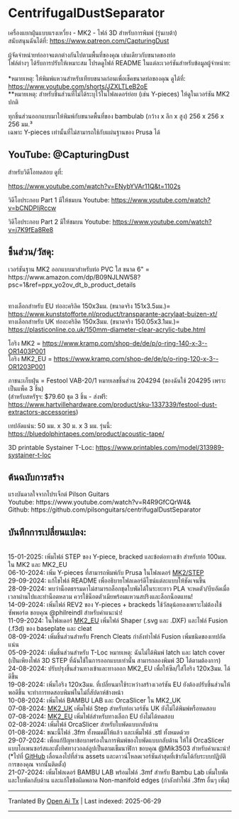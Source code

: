# CentrifugalDustSeparator
เครื่องแยกฝุ่นแบบแรงเหวี่ยง - MK2 - ไฟล์ 3D สำหรับการพิมพ์ (รุ่นเบต้า)<br>
สนับสนุนฉันได้ที่: https://www.patreon.com/CapturingDust

ผู้จัดจำหน่ายท่ออาจแตกต่างกันไปตามพื้นที่ของคุณ เช่นเดียวกับขนาดของท่อ<br>
ไฟล์ต่างๆ ได้รับการปรับให้เหมาะสม โปรดดูไฟล์ README ในแต่ละเวอร์ชันสำหรับข้อมูลผู้จำหน่าย:<br>
<a target="_blank" rel="noopener noreferrer" href="https://raw.githubusercontent.com/Makerr-Studio/CentrifugalDustSeparator-/main/MK2/"><img src="https://raw.githubusercontent.com/Makerr-Studio/CentrifugalDustSeparator-/main/MK2/IMAGES/USA-MK2.jpg" alt="" style="max-width: 25%;"></a>
<a target="_blank" rel="noopener noreferrer" href="https://raw.githubusercontent.com/Makerr-Studio/CentrifugalDustSeparator-/main/MK2_EU/"><img src="https://raw.githubusercontent.com/Makerr-Studio/CentrifugalDustSeparator-/main/MK2/IMAGES/EU-MK2_EU.jpg" alt="" style="max-width: 25%;"></a>
<a target="_blank" rel="noopener noreferrer" href="https://raw.githubusercontent.com/Makerr-Studio/CentrifugalDustSeparator-/main/MK2_UK/"><img src="https://raw.githubusercontent.com/Makerr-Studio/CentrifugalDustSeparator-/main/MK2/IMAGES/UK-MK2_UK.jpg" alt="" style="max-width: 25%;"></a>
<br>*หมายเหตุ: ให้พิมพ์แหวนสำหรับเทียบขนาดก่อนเพื่อเช็คขนาดท่อของคุณ ดูได้ที่: https://www.youtube.com/shorts/JZXLTLeB2oE
<br>**หมายเหตุ: สำหรับชิ้นส่วนที่ไม่ได้ระบุไว้ในโฟลเดอร์ย่อย (เช่น Y-pieces) ให้ดูในเวอร์ชัน MK2 ปกติ<br>

ทุกชิ้นส่วนออกแบบมาให้พิมพ์กับขนาดพื้นที่ของ bambulab (กว้าง x ลึก x สูง) 256 x 256 x 256 มม.³<br>
เฉพาะ Y-pieces เท่านั้นที่ไม่สามารถใช้กับแผ่นฐานของ Prusa ได้
<a target="_blank" rel="noopener noreferrer" href="https://raw.githubusercontent.com/Makerr-Studio/CentrifugalDustSeparator-/main/MK2/STEP/"><img src="https://raw.githubusercontent.com/Makerr-Studio/CentrifugalDustSeparator-/main/MK2/IMAGES/MK2.JPG" alt="" style="max-width: 100%;"></a>
<a target="_blank" rel="noopener noreferrer" href="https://raw.githubusercontent.com/Makerr-Studio/CentrifugalDustSeparator-/main/MK2/MK2 Dust Separator.pdf"><img src="https://raw.githubusercontent.com/Makerr-Studio/CentrifugalDustSeparator-/main/MK2/IMAGES/MK2_intersection_A-A_PDF.JPG" alt="" style="max-width: 100%;"></a>

<h2>YouTube: @CapturingDust</h2>
สำหรับวิดีโอทดสอบ ดูที่:

https://www.youtube.com/watch?v=ENybYVAr11Q&t=1102s

วิดีโอประกอบ Part 1 มีให้ชมบน Youtube: https://www.youtube.com/watch?v=bCNDPIjRccw

วิดีโอประกอบ Part 2 มีให้ชมบน Youtube:
https://www.youtube.com/watch?v=j7K9fEa8Re8

<h2>ชิ้นส่วน/วัสดุ:</h2>
เวอร์ชันฐาน MK2 ออกแบบมาสำหรับท่อ PVC ใส ขนาด 6" = https://www.amazon.com/dp/B09NJLNW58?psc=1&ref=ppx_yo2ov_dt_b_product_details

<br>ทางเลือกสำหรับ EU ท่ออะคริลิค 150x3มม. (ขนาดจริง 151x3.5มม.)= https://www.kunststofforte.nl/product/transparante-acrylaat-buizen-xt/<br>
ทางเลือกสำหรับ UK ท่ออะคริลิค 150x3มม. (ขนาดจริง 150.05x3.1มม.)= https://plasticonline.co.uk/150mm-diameter-clear-acrylic-tube.html

โอริง MK2     = https://www.kramp.com/shop-de/de/p/o-ring-140-x-3--OR1403P001
<br>โอริง MK2_EU  = https://www.kramp.com/shop-de/de/p/o-ring-120-x-3--OR1203P001

ภาชนะเก็บฝุ่น        = Festool VAB-20/1 หมายเลขชิ้นส่วน 204294 (ของฉันใช้ 204295 เพราะเป็นแพ็ค 3 ชิ้น)
<br>(สำหรับสหรัฐฯ: $79.60 ชุด 3 ชิ้น - ส่งฟรี: https://www.hartvillehardware.com/product/sku-1337339/festool-dust-extractors-accessories)

เทปอัดแน่น: 50 มม. x 30 ม. x 3 มม. รุ่นนี้: https://bluedolphintapes.com/product/acoustic-tape/

3D printable Systainer T-Loc: https://www.printables.com/model/313989-systainer-t-loc

<h2>ต้นฉบับการสร้าง</h2>
แรงบันดาลใจจากโปรเจ็กต์ Pilson Guitars<br>
Youtube: https://www.youtube.com/watch?v=R4R9GfCQrW4&<br>
Github: https://github.com/pilsonguitars/centrifugalDustSeparator

<h2>บันทึกการเปลี่ยนแปลง:</h2><br>
15-01-2025: เพิ่มไฟล์ STEP ของ Y-piece, bracked และข้อต่อทางเข้า สำหรับท่อ 100มม. ใน MK2 และ MK2_EU <br>
06-10-2024: เพิ่ม Y-pieces ที่สามารถพิมพ์กับ Prusa ในโฟลเดอร์ <a target="_blank" rel="noopener noreferrer" href="https://raw.githubusercontent.com/Makerr-Studio/CentrifugalDustSeparator-/main/MK2/STEP/">MK2/STEP</a><br>
29-09-2024: แก้ไขไฟล์ README เพื่ออธิบายโฟลเดอร์ดีไซน์แต่ละแบบให้ชัดเจนขึ้น<br>
28-09-2024: พบว่าน็อตธรรมดาไม่สามารถล็อกชุดใบพัดได้ในระยะยาว PLA จะหดตัว/บีบอัดเมื่อเวลาผ่านไปและทำน็อตหลวม ควรใช้น็อตตัวเมียพร้อมแหวนสปริงและล็อกน็อตแทน!<br>
14-09-2024: เพิ่มไฟล์ REV2 ของ Y-pieces + brackeds ใช้วัสดุน้อยลงเพราะไม่ต้องใช้ซัพพอร์ต ขอบคุณ @philreindl สำหรับคำแนะนำ!<br>
11-09-2024: ในโฟลเดอร์ <a target="_blank" rel="noopener noreferrer" href="https://raw.githubusercontent.com/Makerr-Studio/CentrifugalDustSeparator-/main/MK2_EU/">MK2_EU</a> เพิ่มไฟล์ Shaper (.svg และ .DXF) และไฟล์ Fusion (.f3d) ของ baseplate และ cleat<br>
08-09-2024: เพิ่มชิ้นส่วนสำหรับ French Cleats กำลังทำไฟล์ Fusion เพิ่มชนิดของเทปอัดแน่น<br>
05-09-2024: เพิ่มชิ้นส่วนสำหรับ T-Loc หมายเหตุ: ฉันไม่ได้พิมพ์ latch และ latch cover (เป็นเพียงไฟล์ 3D STEP ที่ฉันใช้ในการออกแบบเท่านั้น สามารถลองพิมพ์ 3D ได้ตามต้องการ)<br>
24-08-2024: ปรับปรุงชิ้นส่วนทางเข้าและทางออก MK2_EU เพื่อให้ซีล/ใส่โอริง 120x3มม. ได้ดีขึ้น<br>
19-08-2024: เพิ่มโอริง 120x3มม. ที่เปลี่ยนมาใช้ระหว่างสร้างเวอร์ชัน EU ยังต้องปรับชิ้นส่วนให้พอดีขึ้น จะทำการทดสอบพิมพ์ในไม่กี่สัปดาห์ข้างหน้า<br>
10-08-2024: เพิ่มไฟล์ BAMBU LAB และ OrcaSlicer ใน MK2_UK<br>
07-08-2024: <a target="_blank" rel="noopener noreferrer" href="https://raw.githubusercontent.com/Makerr-Studio/CentrifugalDustSeparator-/main/MK2_UK/">MK2_UK</a> เพิ่มไฟล์ Step สำหรับท่อเวอร์ชัน UK ยังไม่ได้พิมพ์หรือทดสอบ<br>
07-08-2024: <a target="_blank" rel="noopener noreferrer" href="https://raw.githubusercontent.com/Makerr-Studio/CentrifugalDustSeparator-/main/MK2_EU/">MK2_EU</a> เพิ่มไฟล์สำหรับทางเลือก EU ยังไม่ได้ทดสอบ<br>
02-08-2024: เพิ่มไฟล์ OrcaSlicer สำหรับใบพัดแบบกลับด้าน<br>
01-08-2024: ขณะนี้ไฟล์ .3fm ทั้งหมดมีให้แล้ว และเพิ่มไฟล์ .stl ทั้งหมดด้วย<br>
29-07-2024: เพื่อแก้ปัญหาข้อบกพร่องในการพิมพ์ของใบพัดแบบกลับด้าน ให้ใช้ OrcaSlicer แบบโอเพนซอร์สและตั้งทิศทางวอลล์ลูปเป็นตามเข็มนาฬิกา ขอบคุณ @Mik3503 สำหรับคำแนะนำ!
(*ไปที่ <a target="_blank" rel="noopener noreferrer" href="[MK2/STEP/](https://github.com/SoftFever/OrcaSlicer/releases)">GitHub</a> เลื่อนลงไปที่ส่วน assets และดาวน์โหลดเวอร์ชันล่าสุดที่เข้ากันได้กับระบบปฏิบัติการของคุณ จากนั้นติดตั้ง)<br>
21-07-2024: เพิ่มโฟลเดอร์ BAMBU LAB พร้อมไฟล์ .3mf สำหรับ Bambu Lab เพิ่มใบพัดและใบพัดกลับด้าน และแก้ไขข้อผิดพลาด Non-manifold edges (กำลังทำไฟล์ .3fm อื่นๆ เพิ่ม)

---

Tranlated By [Open Ai Tx](https://github.com/OpenAiTx/OpenAiTx) | Last indexed: 2025-06-29

---
